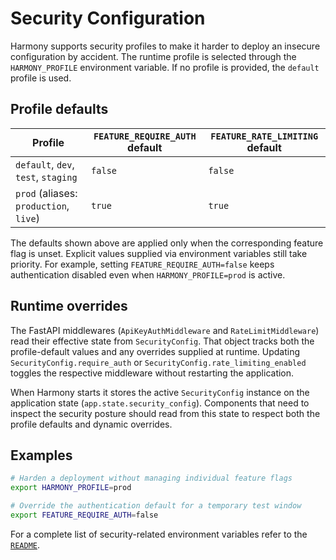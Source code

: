 # Security Configuration

Harmony supports security profiles to make it harder to deploy an insecure
configuration by accident. The runtime profile is selected through the
`HARMONY_PROFILE` environment variable. If no profile is provided, the
`default` profile is used.

## Profile defaults

| Profile | `FEATURE_REQUIRE_AUTH` default | `FEATURE_RATE_LIMITING` default |
| ------- | ------------------------------ | -------------------------------- |
| `default`, `dev`, `test`, `staging` | `false` | `false` |
| `prod` (aliases: `production`, `live`) | `true` | `true` |

The defaults shown above are applied only when the corresponding feature flag is
unset. Explicit values supplied via environment variables still take priority.
For example, setting `FEATURE_REQUIRE_AUTH=false` keeps authentication disabled
even when `HARMONY_PROFILE=prod` is active.

## Runtime overrides

The FastAPI middlewares (`ApiKeyAuthMiddleware` and `RateLimitMiddleware`) read
their effective state from `SecurityConfig`. That object tracks both the
profile-default values and any overrides supplied at runtime. Updating
`SecurityConfig.require_auth` or `SecurityConfig.rate_limiting_enabled` toggles
the respective middleware without restarting the application.

When Harmony starts it stores the active `SecurityConfig` instance on the
application state (`app.state.security_config`). Components that need to inspect
the security posture should read from this state to respect both the profile
defaults and dynamic overrides.

## Examples

```bash
# Harden a deployment without managing individual feature flags
export HARMONY_PROFILE=prod

# Override the authentication default for a temporary test window
export FEATURE_REQUIRE_AUTH=false
```

For a complete list of security-related environment variables refer to the
[`README`](../README.md#environment-variables).
